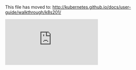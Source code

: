 <!-- BEGIN MUNGE: UNVERSIONED_WARNING -->


<!-- END MUNGE: UNVERSIONED_WARNING -->

This file has moved to: http://kubernetes.github.io/docs/user-guide/walkthrough/k8s201/




<!-- BEGIN MUNGE: IS_VERSIONED -->
<!-- TAG IS_VERSIONED -->
<!-- END MUNGE: IS_VERSIONED -->


<!-- BEGIN MUNGE: GENERATED_ANALYTICS -->
[![Analytics](https://kubernetes-site.appspot.com/UA-36037335-10/GitHub/docs/user-guide/walkthrough/k8s201.md?pixel)]()
<!-- END MUNGE: GENERATED_ANALYTICS -->
